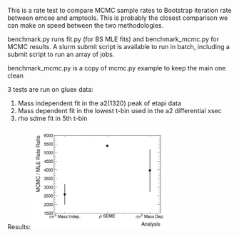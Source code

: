
This is a rate test to compare MCMC sample rates to Bootstrap iteration rate
between emcee and amptools. This is probably the closest comparison we can make
on speed between the two methodologies.

benchmark.py runs fit.py (for BS MLE fits) and benchmark_mcmc.py for MCMC results.
A slurm submit script is available to run in batch, including a submit script to run
  an array of jobs.

benchmark_mcmc.py is a copy of mcmc.py example to keep the main one clean

3 tests are run on gluex data:
1. Mass independent fit in the a2(1320) peak of etapi data
2. Mass dependent fit in the lowest t-bin used in the a2 differential xsec
3. rho sdme fit in 5th t-bin

Results:
<img width="60%" src="benchmark_mcmc_vs_mle.png" alt="mcmc_vs_mle png" />

